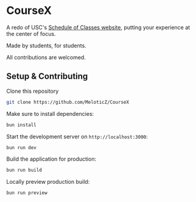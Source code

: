 # CourseX

A redo of USC's [Schedule of Classes website](classes.iusc.edu), putting your experience at the center of focus.

Made by students, for students.

All contributions are welcomed.

## Setup & Contributing

Clone this repository
```bash
git clone https://github.com/MeloticZ/CourseX
```

Make sure to install dependencies:

```bash
bun install
```

Start the development server on `http://localhost:3000`:

```bash
bun run dev
```

Build the application for production:

```bash
bun run build
```

Locally preview production build:

```bash
bun run preview
```
